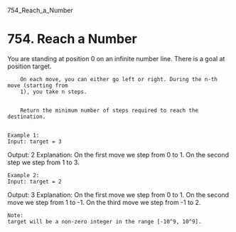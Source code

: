 754_Reach_a_Number
# 754. Reach a Number

You are standing at position 0 on an infinite number line. There is a goal at
        position target.
    
    
        On each move, you can either go left or right. During the n-th move (starting from
        1), you take n steps.
    
    
        Return the minimum number of steps required to reach the destination.
    

    Example 1:
    Input: target = 3
Output: 2
Explanation:
On the first move we step from 0 to 1.
On the second step we step from 1 to 3.

    

    Example 2:
    Input: target = 2
Output: 3
Explanation:
On the first move we step from 0 to 1.
On the second move we step  from 1 to -1.
On the third move we step from -1 to 2.

    

    Note:
    target will be a non-zero integer in the range [-10^9, 10^9].